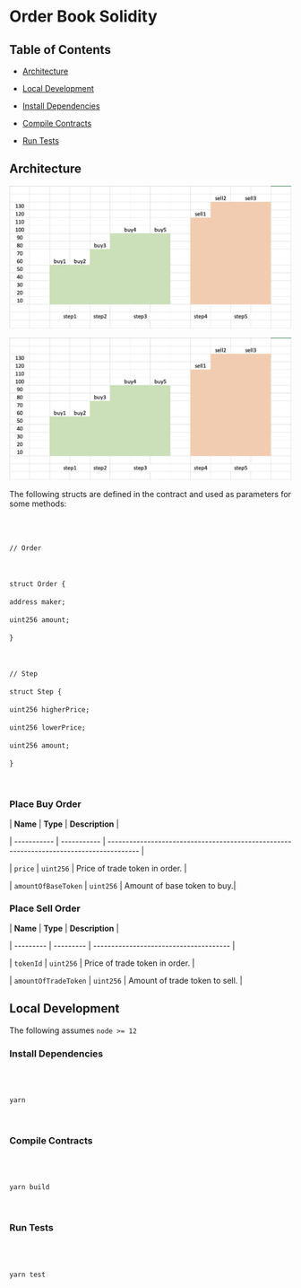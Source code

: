 # Order Book Solidity

## Table of Contents

-  [Architecture](#architecture)

-  [Local Development](#Local-Development)

-  [Install Dependencies](#install-dependencies)

-  [Compile Contracts](#compile-contracts)

-  [Run Tests](#run-tests)


## Architecture

![book](https://github.com/sondotpin/orderbook/blob/master/book.png?raw=true)
  

![book](https://github.com/sondotpin/orderbook/blob/master/book.png?raw=true)

  

The following structs are defined in the contract and used as parameters for some methods:

  

```solidity

  

// Order

  

struct Order {

address maker;

uint256 amount;

}

  

// Step

struct Step {

uint256 higherPrice;

uint256 lowerPrice;

uint256 amount;

}

  

```

  ### Place Buy Order

| **Name** | **Type** | **Description** |

| ----------- | ----------- | --------------------------------------------------------------------------------------- |

| `price` | `uint256` | Price of trade token in order. |

| `amountOfBaseToken` | `uint256` | Amount of base token to buy.|

  
  

### Place Sell Order


| **Name** | **Type** | **Description** |

| --------- | --------- | -------------------------------------- |

| `tokenId` | `uint256` | Price of trade token in order. |

| `amountOfTradeToken` | `uint256` | Amount of trade token to sell.  |
  

## Local Development

  

The following assumes `node >= 12`

  

### Install Dependencies

  

```shell script

  

yarn

  

```

  

### Compile Contracts

  

```shell script

  

yarn build

  

```

  

### Run Tests

  

```shell script

  

yarn test

  

```